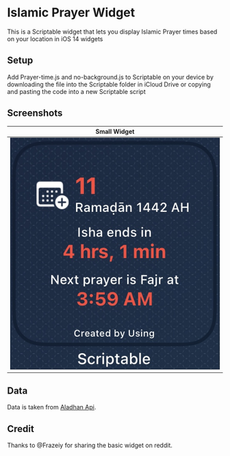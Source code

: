# Islamic Prayer Widget
This is a Scriptable widget that lets you display Islamic Prayer times based on your location in iOS 14 widgets

## Setup
Add Prayer-time.js and no-background.js to Scriptable on your device by downloading the file into the Scriptable folder in iCloud Drive or copying and pasting the code into a new Scriptable script

## Screenshots

[1]:./assets/small.jpg "Small Widget"


| Small Widget   |
| -------------  |
| ![alt text][1] |

## Data
Data is taken from [Aladhan Api](https://aladhan.com/prayer-times-api#GetTimings).

## Credit
Thanks to @Frazeiy for sharing the basic widget on reddit.
